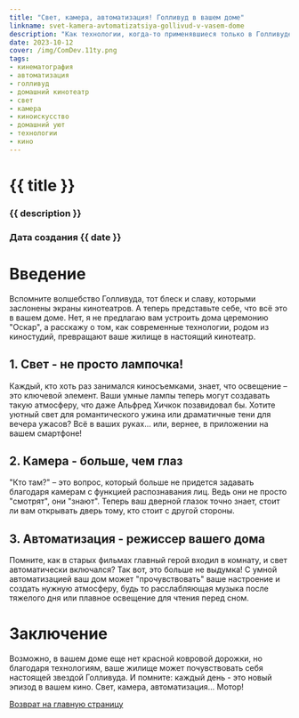 ```yaml
---
title: "Свет, камера, автоматизация! Голливуд в вашем доме"
linkname: svet-kamera-avtomatizatsiya-gollivud-v-vasem-dome
description: "Как технологии, когда-то применявшиеся только в Голливуде, теперь делают ваш дом похожим на киностудию."
date: 2023-10-12
cover: /img/ComDev.11ty.png
tags: 
- кинематография
- автоматизация
- голливуд
- домашний кинотеатр
- свет
- камера
- киноискусство
- домашний уют
- технологии
- кино
---
```


# {{ title }}
### {{ description }}
### Дата создания {{ date }}

# Введение
Вспомните волшебство Голливуда, тот блеск и славу, которыми заслонены экраны кинотеатров. А теперь представьте себе, что всё это в вашем доме. Нет, я не предлагаю вам устроить дома церемонию "Оскар", а расскажу о том, как современные технологии, родом из киностудий, превращают ваше жилище в настоящий кинотеатр.

## 1. Свет - не просто лампочка!
Каждый, кто хоть раз занимался киносъемками, знает, что освещение – это ключевой элемент. Ваши умные лампы теперь могут создавать такую атмосферу, что даже Альфред Хичкок позавидовал бы. Хотите уютный свет для романтического ужина или драматичные тени для вечера ужасов? Всё в ваших руках... или, вернее, в приложении на вашем смартфоне!

## 2. Камера - больше, чем глаз
"Кто там?" – это вопрос, который больше не придется задавать благодаря камерам с функцией распознавания лиц. Ведь они не просто "смотрят", они "знают". Теперь ваш дверной глазок точно знает, стоит ли вам открывать дверь тому, кто стоит с другой стороны.

## 3. Автоматизация - режиссер вашего дома
Помните, как в старых фильмах главный герой входил в комнату, и свет автоматически включался? Так вот, это больше не выдумка! С умной автоматизацией ваш дом может "прочувствовать" ваше настроение и создать нужную атмосферу, будь то расслабляющая музыка после тяжелого дня или плавное освещение для чтения перед сном.

# Заключение
Возможно, в вашем доме еще нет красной ковровой дорожки, но благодаря технологиям, ваше жилище может почувствовать себя настоящей звездой Голливуда. И помните: каждый день - это новый эпизод в вашем кино. Свет, камера, автоматизация... Мотор!

[Возврат на главную страницу](/)